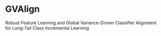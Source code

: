 # GVAlign
Robust Feature Learning and Global Variance-Driven Classifier Alignment for Long-Tail Class Incremental Learning
